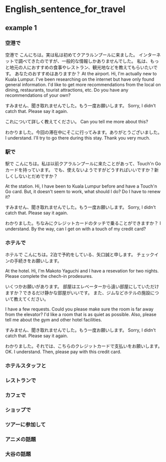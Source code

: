 # English_sentence_for_travel

## example 1

### 空港で
空港で
こんにちは。実は私は初めてクアラルンプールに来ました。
インターネットで調べてきたのですが、一般的な情報しかありませんでした。
私は、もっと地元の人におすすめの食事やレストラン、観光地などを教えてもらいたいです。
あなたのおすすめはありますか？
At the airport.
Hi, I'm actually new to Kuala Lumpur.
I've been researching on the internet but have only found general information.
I'd like to get more recommendations from the local on dining, restaurants, tourist attractions, etc.
Do you have any recommendations of your own?

すみません、聞き取れませんでした。もう一度お願いします。
Sorry, I didn't catch that. Please say it again.

これについて詳しく教えてください。
Can you tell me more about this?

わかりました。今回の滞在中にそこに行ってみます。ありがとうございました。
I understand. I'll try to go there during this stay. Thank you very much.

### 駅で
駅で
こんにちは。私は以前クアラルンプールに来たことがあって、Touch'n Go カードを持っています。
でも、使えないようですがどうすればいいですか？新しくしないとだめですか？

At the station.
Hi, I have been to Kuala Lumpur before and have a Touch'n Go card.
But, it doesn't seem to work, what should I do? Do I have to renew it?

すみません、聞き取れませんでした。もう一度お願いします。
Sorry, I didn't catch that. Please say it again.

わかりました。ちなみにクレジットカードのタッチで乗ることができますか？
I understand. By the way, can I get on with a touch of my credit card?

### ホテルで
ホテルで
こんにちは。2泊で予約をしている、矢口誠と申します。
チェックインの手続きをお願いします。

At the hotel.
Hi, I'm Makoto Yaguchi and I have a resevation for two nights.
Please complete the chech-in prodesures.

いくつかお願いがあります。
部屋はエレベーターから遠い部屋にしていただけますか？できるだけ静かな部屋がいいです。
また、ジムなどホテルの施設について教えてください。

I have a few requests.
Could you please make sure the room is far away from the elevator?
I'd like a room that is as quiet as possible.
Also, please tell me about the gym and other hotel facilities.

すみません、聞き取れませんでした。もう一度お願いします。
Sorry, I didn't catch that. Please say it again.

わかりました。それでは、こちらのクレジットカードで支払いをお願いします。
OK. I understand. Then, please pay with this credit card.

### ホテルスタッフと
### レストランで
### カフェで
### ショップで
### ツアーに参加して
### アニメの話題
### 大谷の話題
